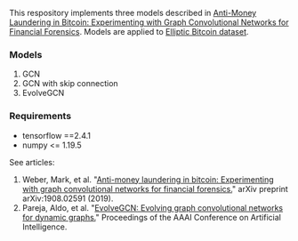 This respository implements three models described in [Anti-Money Laundering in Bitcoin: Experimenting with Graph Convolutional Networks for Financial Forensics](https://arxiv.org/pdf/1908.02591.pdf).
Models are applied to [Elliptic Bitcoin dataset](https://www.kaggle.com/ellipticco/elliptic-data-set).

### Models
1. GCN
2. GCN with skip connection
3. EvolveGCN

### Requirements
* tensorflow ==2.4.1
* numpy <= 1.19.5


See articles:<br>
1. Weber, Mark, et al. "[Anti-money laundering in bitcoin: Experimenting with graph convolutional networks for financial forensics.](https://arxiv.org/pdf/1908.02591.pdf)" arXiv preprint arXiv:1908.02591 (2019).<br>
2. Pareja, Aldo, et al. "[EvolveGCN: Evolving graph convolutional networks for dynamic graphs.](https://arxiv.org/pdf/1902.10191.pdf)" Proceedings of the AAAI Conference on Artificial Intelligence.
